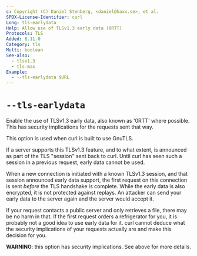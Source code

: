 ```yaml
---
c: Copyright (C) Daniel Stenberg, <daniel@haxx.se>, et al.
SPDX-License-Identifier: curl
Long: tls-earlydata
Help: Allow use of TLSv1.3 early data (0RTT)
Protocols: TLS
Added: 8.11.0
Category: tls
Multi: boolean
See-also:
  - tlsv1.3
  - tls-max
Example:
  - --tls-earlydata $URL
---
```


# `--tls-earlydata`

Enable the use of TLSv1.3 early data, also known as '0RTT' where possible.
This has security implications for the requests sent that way.

This option is used when curl is built to use GnuTLS.

If a server supports this TLSv1.3 feature, and to what extent, is announced
as part of the TLS "session" sent back to curl. Until curl has seen such
a session in a previous request, early data cannot be used.

When a new connection is initiated with a known TLSv1.3 session, and that
session announced early data support, the first request on this connection is
sent *before* the TLS handshake is complete. While the early data is also
encrypted, it is not protected against replays. An attacker can send
your early data to the server again and the server would accept it.

If your request contacts a public server and only retrieves a file, there
may be no harm in that. If the first request orders a refrigerator
for you, it is probably not a good idea to use early data for it. curl
cannot deduce what the security implications of your requests actually
are and make this decision for you.

**WARNING**: this option has security implications. See above for more
details.
